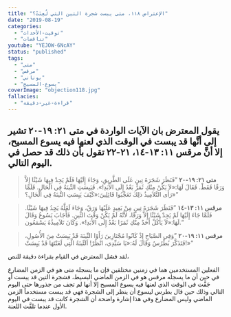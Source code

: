 ```yaml
---
title: "الإعتراض ١١٨، متى يبست شجرة التين التي لُعِنَتْ؟"
date: "2019-08-19"
categories:
  - "توقيت-الأحداث"
  - "تناقضات"
youtube: "YEJOW-6NcAY"
status: "published"
tags:
  - "متى"
  - "مرقس"
  - "يوناني"
  - "يسوع-المسيح"
coverImage: "objection118.jpg"
fallacies:
  - "قراءة-غير-دقيقة"
---
```


## **يقول المعترض بان الآيات الواردة في متى ٢١: ١٩-٢٠ تشير إلى أنَّها قد يبست في الوقت الذي لعنها فيه يسوع المسيح، إلا أنَّ مرقس ١١: ١٣-١٤، ٢١-٢٢ تقول بأن ذلك قد حصل في اليوم التالي.**

> **متى ٢١: ١٩-٢٠** ”فَنَظَرَ شَجَرَةَ تِينٍ عَلَى الطَّرِيقِ، وَجَاءَ إِلَيْهَا فَلَمْ يَجِدْ فِيهَا شَيْئًا إِلاَّ وَرَقًا فَقَطْ. فَقَالَ لَهَا:«لاَ يَكُنْ مِنْكِ ثَمَرٌ بَعْدُ إِلَى الأَبَدِ!». فَيَبِسَتِ التِّينَةُ فِي الْحَالِ. فَلَمَّا رَأَى التَّلاَمِيذُ ذلِكَ تَعَجَّبُوا قَائِلِينَ:«كَيْفَ يَبِسَتِ التِّينَةُ فِي الْحَالِ؟»“

> **مرقس ١١: ١٣-١٤** ”فَنَظَرَ شَجَرَةَ تِينٍ مِنْ بَعِيدٍ عَلَيْهَا وَرَقٌ، وَجَاءَ لَعَلَّهُ يَجِدُ فِيهَا شَيْئًا. فَلَمَّا جَاءَ إِلَيْهَا لَمْ يَجِدْ شَيْئًا إِلاَّ وَرَقًا، لأَنَّهُ لَمْ يَكُنْ وَقْتَ التِّينِ. فَأَجَابَ يَسُوعُ وَقَالَ لَهَا:«لاَ يَأْكُلْ أَحَدٌ مِنْكِ ثَمَرًا بَعْدُ إِلَى الأَبَدِ!». وَكَانَ تَلاَمِيذُهُ يَسْمَعُون.“

> **مرقس ١١: ١٩-٢٠** ”وَفِي الصَّبَاحِ إِذْ كَانُوا مُجْتَازِينَ رَأَوْا التِّينَةَ قَدْ يَبِسَتْ مِنَ الأُصُولِ، فَتَذَكَّرَ بُطْرُسُ وَقَالَ لَهُ:«يَا سَيِّدِي، انْظُرْ! اَلتِّينَةُ الَّتِي لَعَنْتَهَا قَدْ يَبِسَتْ!»“

لقد فشل المعترض في القيام بقراءة دقيقة للنص،

الفعلين المستخدمين هما في زمنين مختلفين فإن ما يسجله متى هو في الزمن المضارع في حين أن ما يسجله مرقس هو في الزمن الماضي البسيط، فشجرة التين قد يبست أو جَفَّت في الوقت الذي لعنها فيه يسوع المسيح إلا أنها لم تجف من جذورها حتى اليوم التالي وذلك حين قال بطرس ليسوع أن ينظر إلى الشجرة فهي قد يبست مستخدماَ الزمن الماضي وليس المضارع وفي هذا إشارة واضحة أن الشجرة كانت قد يبست في اليوم الأول عندما تلقَّت اللعنة.

